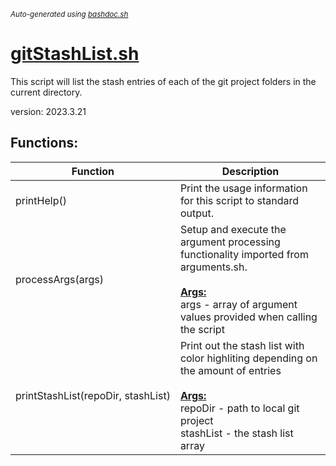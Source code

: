 <small><i>Auto-generated using [bashdoc.sh](https://github.com/alejandro-godinez/UsefulScripts/blob/trunk/bashdoc/bashdoc.sh)</i></small>
# [gitStashList.sh](.././git/gitStashList.sh)

 This script will list the stash entries of each of the git project folders 
 in the current directory.
 
 version: 2023.3.21


## Functions:
| Function | Description |
|----------|-------------|
| printHelp() | Print the usage information for this script to standard output.   |
| processArgs(args) | Setup and execute the argument processing functionality imported from arguments.sh.    <br><br><u><b>Args:</b></u><br>args - array of argument values provided when calling the script  <br> |
| printStashList(repoDir,&nbsp;stashList) | Print out the stash list with color highliting depending on the amount of entries    <br><br><u><b>Args:</b></u><br>repoDir - path to local git project  <br>stashList - the stash list array  <br> |

